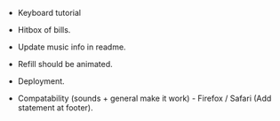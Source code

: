 - Keyboard tutorial

- Hitbox of bills.

- Update music info in readme.
- Refill should be animated.
- Deployment.
- Compatability (sounds + general make it work) - Firefox / Safari (Add statement at footer).
